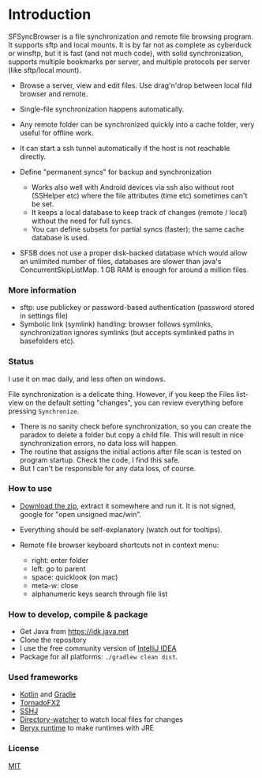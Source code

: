 
# Introduction

SFSyncBrowser is a file synchronization and remote file browsing program. It supports sftp and local mounts.
It is by far not as complete as cyberduck or winsftp, but it is fast (and not much code), with solid synchronization,
supports multiple bookmarks per server, and multiple protocols per server (like sftp/local mount).

* Browse a server, view and edit files. Use drag'n'drop between local fild browser and remote.
* Single-file synchronization happens automatically.
* Any remote folder can be synchronized quickly into a cache folder, very useful for offline work.
* It can start a ssh tunnel automatically if the host is not reachable directly.

* Define "permanent syncs" for backup and synchronization
  * Works also well with Android devices via ssh also without root (SSHelper etc) where the file attributes (time etc) sometimes can't be set.
  * It keeps a local database to keep track of changes (remote / local) without the need for full syncs.
  * You can define subsets for partial syncs (faster); the same cache database is used.

* SFSB does not use a proper disk-backed database which would allow an unlimited number of files, databases are slower than java's ConcurrentSkipListMap.
  1 GB RAM is enough for around a million files.

### More information

* sftp: use publickey or password-based authentication (password stored in settings file)
* Symbolic link (symlink) handling: browser follows symlinks, synchronization ignores symlinks (but accepts symlinked paths in basefolders etc).


### Status ###
I use it on mac daily, and less often on windows.

File synchronization is a delicate thing. However, if you keep the Files list-view on the default setting "changes",
you can review everything before pressing `Synchronize`.

* There is no sanity check before synchronization, so you can create the paradox to delete a folder but copy a child file.
This will result in nice synchronization errors, no data loss will happen.
* The routine that assigns the initial actions after file scan is tested on program startup. Check the code, I find this safe.
* But I can't be responsible for any data loss, of course.


### How to use ###

* [Download the zip](https://github.com/wolfgangasdf/sfsyncbrowser/releases), extract it somewhere and run it. It is not signed, google for "open unsigned mac/win".
* Everything should be self-explanatory (watch out for tooltips).
* Remote file browser keyboard shortcuts not in context menu:

    * right: enter folder
    * left: go to parent
    * space: quicklook (on mac)
    * meta-w: close
    * alphanumeric keys search through file list

### How to develop, compile & package ###

* Get Java from https://jdk.java.net
* Clone the repository
* I use the free community version of [IntelliJ IDEA](https://www.jetbrains.com/idea/download/) 
* Package for all platforms: `./gradlew clean dist`.

### Used frameworks ###

* [Kotlin](https://kotlinlang.org/) and [Gradle](https://gradle.org/)
* [TornadoFX2](https://github.com/edvin/tornadofx2)
* [SSHJ](https://github.com/hierynomus/sshj)
* [Directory-watcher](https://github.com/gmethvin/directory-watcher) to watch local files for changes
* [Beryx runtime](https://github.com/beryx/badass-runtime-plugin) to make runtimes with JRE

### License ###
[MIT](http://opensource.org/licenses/MIT)